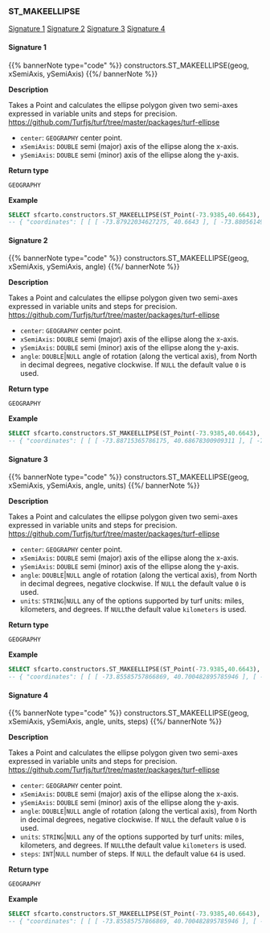 ### ST_MAKEELLIPSE

[Signature 1](#signature-1)
[Signature 2](#signature-2)
[Signature 3](#signature-3)
[Signature 4](#signature-4)

#### Signature 1

{{% bannerNote type="code" %}}
constructors.ST_MAKEELLIPSE(geog, xSemiAxis, ySemiAxis)
{{%/ bannerNote %}}

**Description**

Takes a Point and calculates the ellipse polygon given two semi-axes expressed in variable units and steps for precision. https://github.com/Turfjs/turf/tree/master/packages/turf-ellipse

* `center`: `GEOGRAPHY` center point.
* `xSemiAxis`: `DOUBLE` semi (major) axis of the ellipse along the x-axis.
* `ySemiAxis`: `DOUBLE` semi (minor) axis of the ellipse along the y-axis.

**Return type**

`GEOGRAPHY`

**Example**

```sql
SELECT sfcarto.constructors.ST_MAKEELLIPSE(ST_Point(-73.9385,40.6643), 5, 3);
-- { "coordinates": [ [ [ -73.87922034627275, 40.6643 ], [ -73.88056149301754, 40.67000644486112 ], ... 
```

#### Signature 2

{{% bannerNote type="code" %}}
constructors.ST_MAKEELLIPSE(geog, xSemiAxis, ySemiAxis, angle)
{{%/ bannerNote %}}

**Description**

Takes a Point and calculates the ellipse polygon given two semi-axes expressed in variable units and steps for precision. https://github.com/Turfjs/turf/tree/master/packages/turf-ellipse

* `center`: `GEOGRAPHY` center point.
* `xSemiAxis`: `DOUBLE` semi (major) axis of the ellipse along the x-axis.
* `ySemiAxis`: `DOUBLE` semi (minor) axis of the ellipse along the y-axis.
* `angle`: `DOUBLE`|`NULL` angle of rotation (along the vertical axis), from North in decimal degrees, negative clockwise. If `NULL` the default value `0` is used.

**Return type**

`GEOGRAPHY`

**Example**

```sql
SELECT sfcarto.constructors.ST_MAKEELLIPSE(ST_Point(-73.9385,40.6643), 5, 3, -30);
-- { "coordinates": [ [ [ -73.88715365786175, 40.68678300909311 ], [ -73.89207802212195, 40.691215338152176 ], ... 
```

#### Signature 3

{{% bannerNote type="code" %}}
constructors.ST_MAKEELLIPSE(geog, xSemiAxis, ySemiAxis, angle, units)
{{%/ bannerNote %}}

**Description**

Takes a Point and calculates the ellipse polygon given two semi-axes expressed in variable units and steps for precision. https://github.com/Turfjs/turf/tree/master/packages/turf-ellipse

* `center`: `GEOGRAPHY` center point.
* `xSemiAxis`: `DOUBLE` semi (major) axis of the ellipse along the x-axis.
* `ySemiAxis`: `DOUBLE` semi (minor) axis of the ellipse along the y-axis.
* `angle`: `DOUBLE`|`NULL` angle of rotation (along the vertical axis), from North in decimal degrees, negative clockwise. If `NULL` the default value `0` is used.
* `units`: `STRING`|`NULL` any of the options supported by turf units: miles, kilometers, and degrees. If `NULL`the default value `kilometers` is used.

**Return type**

`GEOGRAPHY`

**Example**

```sql
SELECT sfcarto.constructors.ST_MAKEELLIPSE(ST_Point(-73.9385,40.6643), 5, 3, -30, 'miles');
-- { "coordinates": [ [ [ -73.85585757866869, 40.700482895785946 ], [ -73.8637839804274, 40.70761511598624 ], ... 
```

#### Signature 4

{{% bannerNote type="code" %}}
constructors.ST_MAKEELLIPSE(geog, xSemiAxis, ySemiAxis, angle, units, steps)
{{%/ bannerNote %}}

**Description**

Takes a Point and calculates the ellipse polygon given two semi-axes expressed in variable units and steps for precision. https://github.com/Turfjs/turf/tree/master/packages/turf-ellipse

* `center`: `GEOGRAPHY` center point.
* `xSemiAxis`: `DOUBLE` semi (major) axis of the ellipse along the x-axis.
* `ySemiAxis`: `DOUBLE` semi (minor) axis of the ellipse along the y-axis.
* `angle`: `DOUBLE`|`NULL` angle of rotation (along the vertical axis), from North in decimal degrees, negative clockwise. If `NULL` the default value `0` is used.
* `units`: `STRING`|`NULL` any of the options supported by turf units: miles, kilometers, and degrees. If `NULL`the default value `kilometers` is used.
* `steps`: `INT`|`NULL` number of steps. If `NULL` the default value `64` is used.

**Return type**

`GEOGRAPHY`

**Example**

```sql
SELECT sfcarto.constructors.ST_MAKEELLIPSE(ST_Point(-73.9385,40.6643), 5, 3, -30, 'miles', 80);
-- { "coordinates": [ [ [ -73.85585757866869, 40.700482895785946 ], [ -73.86194538052666, 40.70635901954343 ], ... 
```